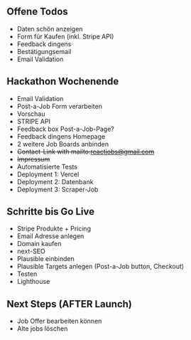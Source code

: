 ## Offene Todos

- Daten schön anzeigen
- Form für Kaufen (inkl. Stripe API)
- Feedback dingens
- Bestätigungsemail
- Email Validation

## Hackathon Wochenende

- Email Validation
- Post-a-Job Form verarbeiten
- Vorschau
- STRIPE API
- Feedback box Post-a-Job-Page?
- Feedback dingens Homepage
- 2 weitere Job Boards anbinden
- ~~Contact-Link with mailto:reactjobs@gmail.com~~
- ~~Impressum~~
- Automatisierte Tests
- Deployment 1: Vercel
- Deployment 2: Datenbank
- Deployment 3: Scraper-Job

## Schritte bis Go Live

- Stripe Produkte + Pricing
- Email Adresse anlegen
- Domain kaufen
- next-SEO
- Plausible einbinden
- Plausible Targets anlegen (Post-a-Job button, Checkout)
- Testen
- Lighthouse

## Next Steps (AFTER Launch)

- Job Offer bearbeiten können
- Alte jobs löschen
